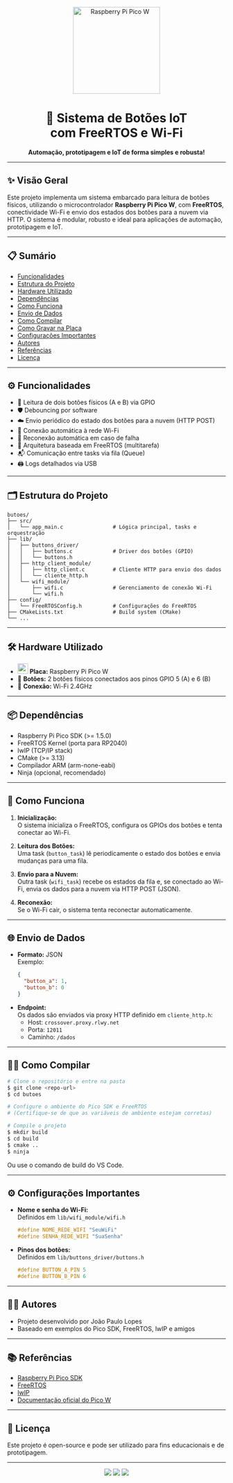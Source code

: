 <p align="center">
  <img src="https://www.raspberrypi.com/documentation/computers/images/pico_w_board.png" alt="Raspberry Pi Pico W" width="200"/>
</p>

<h1 align="center">🔘 Sistema de Botões IoT<br>com FreeRTOS e Wi-Fi</h1>

<p align="center">
  <b>Automação, prototipagem e IoT de forma simples e robusta!</b>
</p>

---

## ✨ Visão Geral

Este projeto implementa um sistema embarcado para leitura de botões físicos, utilizando o microcontrolador <b>Raspberry Pi Pico W</b>, com <b>FreeRTOS</b>, conectividade Wi-Fi e envio dos estados dos botões para a nuvem via HTTP. O sistema é modular, robusto e ideal para aplicações de automação, prototipagem e IoT.

---

## 📋 Sumário

- [Funcionalidades](#funcionalidades)
- [Estrutura do Projeto](#estrutura-do-projeto)
- [Hardware Utilizado](#hardware-utilizado)
- [Dependências](#dependências)
- [Como Funciona](#como-funciona)
- [Envio de Dados](#envio-de-dados)
- [Como Compilar](#como-compilar)
- [Como Gravar na Placa](#como-gravar-na-placa)
- [Configurações Importantes](#configurações-importantes)
- [Autores](#autores)
- [Referências](#referências)
- [Licença](#licença)

---

## ⚙️ Funcionalidades

- 🔘 Leitura de dois botões físicos (A e B) via GPIO
- 🛡️ Debouncing por software
- ☁️ Envio periódico do estado dos botões para a nuvem (HTTP POST)
- 📶 Conexão automática à rede Wi-Fi
- 🔄 Reconexão automática em caso de falha
- 🧩 Arquitetura baseada em FreeRTOS (multitarefa)
- 📬 Comunicação entre tasks via fila (Queue)
- 🖨️ Logs detalhados via USB

---

## 🗂️ Estrutura do Projeto

```text
butoes/
├── src/
│   └── app_main.c                # Lógica principal, tasks e orquestração
├── lib/
│   ├── buttons_driver/
│   │   ├── buttons.c             # Driver dos botões (GPIO)
│   │   └── buttons.h
│   ├── http_client_module/
│   │   ├── http_client.c         # Cliente HTTP para envio dos dados
│   │   └── cliente_http.h
│   └── wifi_module/
│       ├── wifi.c                # Gerenciamento de conexão Wi-Fi
│       └── wifi.h
├── config/
│   └── FreeRTOSConfig.h          # Configurações do FreeRTOS
├── CMakeLists.txt                # Build system (CMake)
└── ...
```

---

## 🛠️ Hardware Utilizado

- <img src="https://www.raspberrypi.com/documentation/computers/images/pico_w_board.png" width="24"/> **Placa:** Raspberry Pi Pico W
- 🔘 **Botões:** 2 botões físicos conectados aos pinos GPIO 5 (A) e 6 (B)
- 📡 **Conexão:** Wi-Fi 2.4GHz

---

## 📦 Dependências

- Raspberry Pi Pico SDK (>= 1.5.0)
- FreeRTOS Kernel (porta para RP2040)
- lwIP (TCP/IP stack)
- CMake (>= 3.13)
- Compilador ARM (arm-none-eabi)
- Ninja (opcional, recomendado)

---

## 🚦 Como Funciona

1. <b>Inicialização:</b>  
   O sistema inicializa o FreeRTOS, configura os GPIOs dos botões e tenta conectar ao Wi-Fi.

2. <b>Leitura dos Botões:</b>  
   Uma task (`button_task`) lê periodicamente o estado dos botões e envia mudanças para uma fila.

3. <b>Envio para a Nuvem:</b>  
   Outra task (`wifi_task`) recebe os estados da fila e, se conectado ao Wi-Fi, envia os dados para a nuvem via HTTP POST (JSON).

4. <b>Reconexão:</b>  
   Se o Wi-Fi cair, o sistema tenta reconectar automaticamente.

---

## 🌐 Envio de Dados

- **Formato:** JSON  
  Exemplo:
  ```json
  {
    "button_a": 1,
    "button_b": 0
  }
  ```
- **Endpoint:**  
  Os dados são enviados via proxy HTTP definido em `cliente_http.h`:
  - Host: `crossover.proxy.rlwy.net`
  - Porta: `12011`
  - Caminho: `/dados`

---

## 🧑‍💻 Como Compilar

```sh
# Clone o repositório e entre na pasta
$ git clone <repo-url>
$ cd butoes

# Configure o ambiente do Pico SDK e FreeRTOS
# (Certifique-se de que as variáveis de ambiente estejam corretas)

# Compile o projeto
$ mkdir build
$ cd build
$ cmake ..
$ ninja
```
Ou use o comando de build do VS Code.

---

## ⚙️ Configurações Importantes

- **Nome e senha do Wi-Fi:**  
  Definidos em `lib/wifi_module/wifi.h`  
  ```c
  #define NOME_REDE_WIFI "SeuWiFi"
  #define SENHA_REDE_WIFI "SuaSenha"
  ```

- **Pinos dos botões:**  
  Definidos em `lib/buttons_driver/buttons.h`  
  ```c
  #define BUTTON_A_PIN 5
  #define BUTTON_B_PIN 6
  ```

---

## 👨‍💻 Autores

- Projeto desenvolvido por João Paulo Lopes
- Baseado em exemplos do Pico SDK, FreeRTOS, lwIP e amigos
 
---

## 📚 Referências

- [Raspberry Pi Pico SDK](https://github.com/raspberrypi/pico-sdk)
- [FreeRTOS](https://www.freertos.org/)
- [lwIP](https://savannah.nongnu.org/projects/lwip/)
- [Documentação oficial do Pico W](https://www.raspberrypi.com/documentation/microcontrollers/raspberry-pi-pico.html)

---

## 📝 Licença

Este projeto é open-source e pode ser utilizado para fins educacionais e de prototipagem.

---

<p align="center">
  <img src="https://img.shields.io/badge/Feito%20com-FreeRTOS-blue?style=for-the-badge&logo=freertos"/>
  <img src="https://img.shields.io/badge/Hardware-Pico%20W-green?style=for-the-badge&logo=raspberrypi"/>
  <img src="https://img.shields.io/badge/IoT-Cloud-blueviolet?style=for-the-badge&logo=cloudflare"/>
</p>

